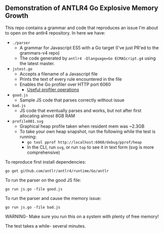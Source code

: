 ## Demonstration of ANTLR4 Go Explosive Memory Growth

This repo contains a grammar and code that reproduces an issue I'm about to
open on the antlr4 repository. In here we have:

- `./parser`
    - A grammar for Javascript ES5 with a Go target (I've just PR'ed to the grammars-v4 repo)
    - The code generated by `antlr4 -Dlanguage=Go ECMAScript.g4` using the latest master.
- `jstest.go`
    - Accepts a filename of a Javascript file
    - Prints the text of every rule encountered in the file
    - Enables the Go profiler over HTTP port 6060
        - [Useful profiler operations](https://golang.org/pkg/net/http/pprof/)
- `good.js`
    - Sample JS code that parses correctly without issue
- `bad.js`
    - JS code that eventually parses and works, but not after first allocating almost 8GB RAM
- `profile001.svg`
    - Graphical heap profile taken when resident mem was ~2.3GB
    - To take your own heap snapshot, run the following while the test is running:
        - `go tool pprof http://localhost:6060/debug/pprof/heap`
        - In the CLI, run `svg`, or run `top` to see it in text form (svg is more comprehensive)

To reproduce first install dependencies:

```
go get github.com/antlr/antlr4/runtime/Go/antlr
```

To run the parser on the good JS file:

```
go run js.go -file good.js
```

To run the parser and cause the memory issue:

```
go run js.go -file bad.js
```

WARNING- Make sure you run this on a system with plenty of free memory!

The test takes a while- several minutes.
